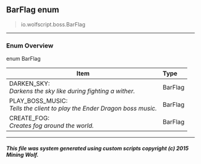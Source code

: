 ## BarFlag __enum__

>io.wolfscript.boss.BarFlag

---

### Enum Overview

enum BarFlag

Item | Type   
--- | :--- 
DARKEN_SKY: <br> _Darkens the sky like during fighting a wither._ | BarFlag
PLAY_BOSS_MUSIC: <br> _Tells the client to play the Ender Dragon boss music._ | BarFlag
CREATE_FOG: <br> _Creates fog around the world._ | BarFlag



---



##### This file was system generated using custom scripts copyright (c) 2015 Mining Wolf.
	

